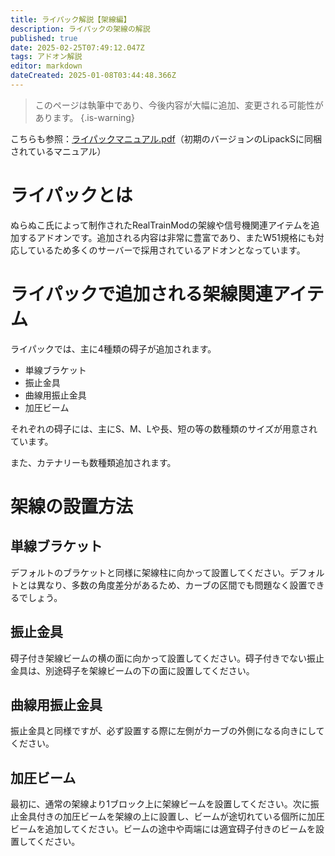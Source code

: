 ```yaml
---
title: ライパック解説【架線編】
description: ライパックの架線の解説
published: true
date: 2025-02-25T07:49:12.047Z
tags: アドオン解説
editor: markdown
dateCreated: 2025-01-08T03:44:48.366Z
---
```


> このページは執筆中であり、今後内容が大幅に追加、変更される可能性があります。
{.is-warning}

こちらも参照：[ライパックマニュアル.pdf](https://ux.getuploader.com/HashimotoSesaku_download/download/8)（初期のバージョンのLipackSに同梱されているマニュアル）

# ライパックとは
ぬらぬこ氏によって制作されたRealTrainModの架線や信号機関連アイテムを追加するアドオンです。追加される内容は非常に豊富であり、またW51規格にも対応しているため多くのサーバーで採用されているアドオンとなっています。

# ライパックで追加される架線関連アイテム
ライパックでは、主に4種類の碍子が追加されます。

* 単線ブラケット
* 振止金具
* 曲線用振止金具
* 加圧ビーム

それぞれの碍子には、主にS、M、Lや長、短の等の数種類のサイズが用意されています。

また、カテナリーも数種類追加されます。
# 架線の設置方法

## 単線ブラケット
デフォルトのブラケットと同様に架線柱に向かって設置してください。デフォルトとは異なり、多数の角度差分があるため、カーブの区間でも問題なく設置できるでしょう。

## 振止金具
碍子付き架線ビームの横の面に向かって設置してください。碍子付きでない振止金具は、別途碍子を架線ビームの下の面に設置してください。

## 曲線用振止金具
振止金具と同様ですが、必ず設置する際に左側がカーブの外側になる向きにしてください。

## 加圧ビーム
最初に、通常の架線より1ブロック上に架線ビームを設置してください。次に振止金具付きの加圧ビームを架線の上に設置し、ビームが途切れている個所に加圧ビームを追加してください。ビームの途中や両端には適宜碍子付きのビームを設置してください。